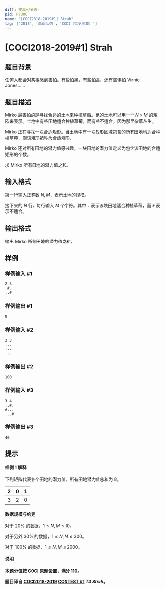 ```yaml
---
diff: 提高+/省选-
pid: P7306
name: "[COCI2018-2019#1] Strah"
tag: ['2018', '单调队列', 'COCI（克罗地亚）']
---
```

# [COCI2018-2019#1] Strah
## 题目背景

任何人都会对某事感到害怕。有些怕黑，有些怕高，还有些惧怕 Vinnie Jones……
## 题目描述

Mirko 最害怕的是寻找合适的土地来种植草莓。他的土地可以用一个 $N \times M$ 的矩阵来表示。土地中有些田地适合种植草莓，而有些不适合，因为那里杂草丛生。

Mirko 正在寻找一块合适矩形。当土地中有一块矩形区域包含的所有田地均适合种植草莓，则该矩形被称为合适矩形。

Mirko 还对所有田地的潜力值感兴趣。一块田地的潜力值定义为包含该田地的合适矩形的个数。

求 Mirko 所有田地的潜力值之和。
## 输入格式

第一行输入正整数 $N,M$，表示土地的规模。

接下来的 $N$ 行，每行输入 $M$ 个字符。其中 `.` 表示该块田地适合种植草莓，而 `#` 表示不适合。
## 输出格式

输出 Mirko 所有田地的潜力值之和。
## 样例

### 样例输入 #1
```
2 3
.#.
..#
```
### 样例输出 #1
```
8
```
### 样例输入 #2
```
3 3
...
...
...
```
### 样例输出 #2
```
100
```
### 样例输入 #3
```
3 4
..#.
#...
...#
```
### 样例输出 #3
```
40
```
## 提示

#### 样例 1 解释

下列矩阵代表各个田地的潜力值。所有田地潜力值总和为 $8$。

|$2$|$0$|$1$|
| :----------: | :----------: | :----------: |
|$3$|$2$|$0$|

#### 数据规模与约定

对于 $20\%$ 的数据，$1 \le N,M \le 10$。

对于另外 $30\%$ 的数据，$1 \le N,M \le 300$。

对于 $100\%$ 的数据，$1 \le N,M \le 2000$。

#### 说明

**本题分值按 COCI 原题设置，满分 $110$。**

**题目译自 [COCI2018-2019](https://hsin.hr/coci/archive/2018_2019/) [CONTEST #1](https://hsin.hr/coci/archive/2018_2019/contest1_tasks.pdf)  _T4 Strah_。**
